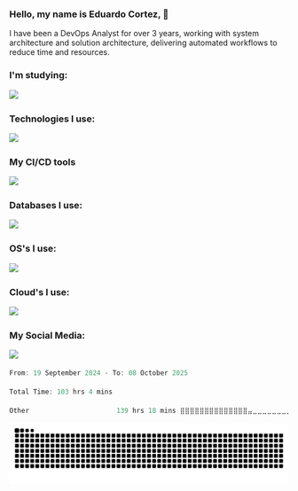 ### Hello, my name is Eduardo Cortez, 🤙
I have been a DevOps Analyst for over 3 years, working with system architecture and solution architecture, delivering automated workflows to reduce time and resources.

### I'm studying:
<p align="left"> <a href="https://skillicons.dev"> <img src="https://skillicons.dev/icons?i=go,elasticsearch,kafka" /> </a> </p>

### Technologies I use:
<p align="left"> <a href="https://skillicons.dev"> <img src="https://skillicons.dev/icons?i=docker,git,nginx,prometheus,kubernetes,aws,bash,grafana,php,npm,md" /> </a> </p>

### My CI/CD tools
<p align="left"> <a href="https://skillicons.dev"> <img src="https://skillicons.dev/icons?i=ansible,jenkins,githubactions,terraform,gitlab" /> </a> </p>

### Databases I use: 
<p align="left"> <a href="https://skillicons.dev"> <img src="https://skillicons.dev/icons?i=mysql,postgres,mongo,redis" /> </a> </p>

### OS's I use:
<p align="left"> <a href="https://skillicons.dev"> <img src="https://skillicons.dev/icons?i=linux,debian,ubuntu,apple,redhat" /> </a> </p>

### Cloud's I use:
<p align="left"> <a href="https://skillicons.dev"> <img src="https://skillicons.dev/icons?i=azure,aws,di" /> </a> </p>

### My Social Media:
<p align="left"> <a href="https://skillicons.dev"> <img src="https://skillicons.dev/icons?i=linkedin,github" /> </a> </p>

<!--START_SECTION:waka-->

```scala
From: 19 September 2024 - To: 08 October 2025

Total Time: 103 hrs 4 mins

Other                      139 hrs 18 mins ⣿⣿⣿⣿⣿⣿⣿⣿⣿⣿⣿⣿⣿⣿⣤⣀⣀⣀⣀⣀⣀⣀⣀⣀⣀   57.48 %
```

<!--END_SECTION:waka-->

![GitHub Snake](https://github.com/duduomena1/duduomena1/blob/output/space.svg)
